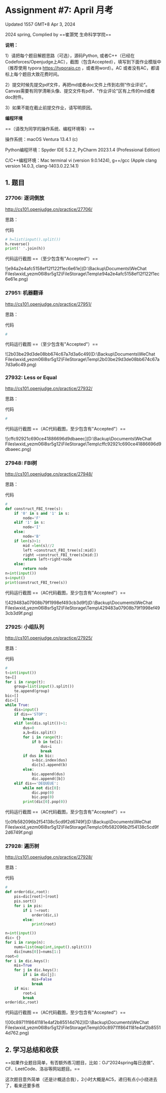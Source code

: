 # Assignment #7: April 月考

Updated 1557 GMT+8 Apr 3, 2024

2024 spring, Complied by ==崔灏梵 生命科学学院==



**说明：**

1）请把每个题目解题思路（可选），源码Python, 或者C++（已经在Codeforces/Openjudge上AC），截图（包含Accepted），填写到下面作业模版中（推荐使用 typora https://typoraio.cn ，或者用word）。AC 或者没有AC，都请标上每个题目大致花费时间。

2）提交时候先提交pdf文件，再把md或者doc文件上传到右侧“作业评论”。Canvas需要有同学清晰头像、提交文件有pdf、"作业评论"区有上传的md或者doc附件。

3）如果不能在截止前提交作业，请写明原因。



**编程环境**

==（请改为同学的操作系统、编程环境等）==

操作系统：macOS Ventura 13.4.1 (c)

Python编程环境：Spyder IDE 5.2.2, PyCharm 2023.1.4 (Professional Edition)

C/C++编程环境：Mac terminal vi (version 9.0.1424), g++/gcc (Apple clang version 14.0.3, clang-1403.0.22.14.1)



## 1. 题目

### 27706: 逐词倒放

http://cs101.openjudge.cn/practice/27706/



思路：



代码

```python
# h=list(input().split())
h.reverse()
print(' '.join(h))

```



代码运行截图 ==（至少包含有"Accepted"）==

![e94a2e4afc5158ef12f122f1ec6e61e](D:\Backup\Documents\WeChat Files\wxid_yezm06l8sr5g12\FileStorage\Temp\e94a2e4afc5158ef12f122f1ec6e61e.png)



### 27951: 机器翻译

http://cs101.openjudge.cn/practice/27951/



思路：



代码

```python
# 

```



代码运行截图 ==（至少包含有"Accepted"）==

![2b03be29d3de08bb674c67a7d3a6c49](D:\Backup\Documents\WeChat Files\wxid_yezm06l8sr5g12\FileStorage\Temp\2b03be29d3de08bb674c67a7d3a6c49.png)



### 27932: Less or Equal

http://cs101.openjudge.cn/practice/27932/



思路：



代码

```python
# 

```



代码运行截图 ==（AC代码截图，至少包含有"Accepted"）==

![cffc92921c690ce41886696d9dbaeec](D:\Backup\Documents\WeChat Files\wxid_yezm06l8sr5g12\FileStorage\Temp\cffc92921c690ce41886696d9dbaeec.png)



### 27948: FBI树

http://cs101.openjudge.cn/practice/27948/



思路：



代码

```python
# 
def construct_FBI_tree(s):
    if '0' in s and '1' in s:
        node='F'
    elif '1' in s:
        node='I'
    else:
        node='B'
    if len(s)>1:
        mid =len(s)//2
        left =construct_FBI_tree(s[:mid])
        right =construct_FBI_tree(s[mid:])
        return left+right+node
    else: 
        return node
n=int(input())
s=input()
print(construct_FBI_tree(s))
```



代码运行截图 ==（AC代码截图，至少包含有"Accepted"）==

![429483a07908b79f1998ef493cb3d9f](D:\Backup\Documents\WeChat Files\wxid_yezm06l8sr5g12\FileStorage\Temp\429483a07908b79f1998ef493cb3d9f.png)



### 27925: 小组队列

http://cs101.openjudge.cn/practice/27925/



思路：



代码

```python
# 
t=int(input())
te=[]
for i in range(t):
    group=list(input().split())
    te.append(group)
bic=[]
dic=[]
while True:
    dis=input()
    if dis=='STOP':
        break
    elif len(dis.split())>1:
        dus=0
        a,b=dis.split()
        for i in range(t):
            if b in te[i]:
                dus=i
                break
        if dus in bic:
            s=bic.index(dus)
            dic[s].append(b)
        else:
            bic.append(dus)
            dic.append([b])
    elif dis=='DEQUEUE':
        while not dic[0]:
            dic.pop(0)
            bic.pop(0)
        print(dic[0].pop(0))
```



代码运行截图 ==（AC代码截图，至少包含有"Accepted"）==

![c0fb582096b2f54138c5cd9f2d6749f](D:\Backup\Documents\WeChat Files\wxid_yezm06l8sr5g12\FileStorage\Temp\c0fb582096b2f54138c5cd9f2d6749f.png)



### 27928: 遍历树

http://cs101.openjudge.cn/practice/27928/



思路：



代码

```python
# 
def order(dic,root):
    pis=dic[root]+[root]
    pis.sort()
    for i in pis:
        if i !=root:
            order(dic,i)
        else:
            print(root)

n=int(input())
dic= {}
for i in range(n):
    nums=list(map(int,input().split()))
    dic[nums[0]]=nums[1:]
root=0
for i in dic.keys():
    mis=True
    for j in dic.keys():
        if i in dic[j]:
            mis=False
            break
    if mis:
        root=i
        break
order(dic,root)
```



代码运行截图 ==（AC代码截图，至少包含有"Accepted"）==

![00c89711f8641181e4af2b85514d762](D:\Backup\Documents\WeChat Files\wxid_yezm06l8sr5g12\FileStorage\Temp\00c89711f8641181e4af2b85514d762.png)



## 2. 学习总结和收获

==如果作业题目简单，有否额外练习题目，比如：OJ“2024spring每日选做”、CF、LeetCode、洛谷等网站题目。==

这次题目意外简单（还是计概适合我），2小时大概是AC5，递归有点小小绕进去了，看来还要多练



